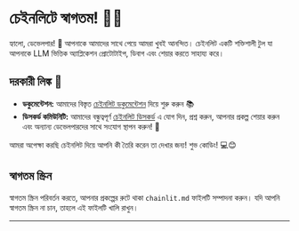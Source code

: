 <!--
CO_OP_TRANSLATOR_METADATA:
{
  "original_hash": "c49526c7abc56b0b5f1e835c1739f18e",
  "translation_date": "2025-09-24T15:32:11+00:00",
  "source_file": "Module08/samples/04/chainlit.md",
  "language_code": "bn"
}
-->
# চেইনলিটে স্বাগতম! 🚀🤖

হ্যালো, ডেভেলপার! 👋 আপনাকে আমাদের সাথে পেয়ে আমরা খুবই আনন্দিত। চেইনলিট একটি শক্তিশালী টুল যা আপনাকে LLM ভিত্তিক অ্যাপ্লিকেশন প্রোটোটাইপ, ডিবাগ এবং শেয়ার করতে সাহায্য করে।

## দরকারী লিঙ্ক 🔗

- **ডকুমেন্টেশন:** আমাদের বিস্তৃত [চেইনলিট ডকুমেন্টেশন](https://docs.chainlit.io) দিয়ে শুরু করুন 📚
- **ডিসকর্ড কমিউনিটি:** আমাদের বন্ধুত্বপূর্ণ [চেইনলিট ডিসকর্ড](https://discord.gg/k73SQ3FyUh) এ যোগ দিন, প্রশ্ন করুন, আপনার প্রকল্প শেয়ার করুন এবং অন্যান্য ডেভেলপারদের সাথে সংযোগ স্থাপন করুন! 💬

আমরা অপেক্ষা করছি চেইনলিট দিয়ে আপনি কী তৈরি করেন তা দেখার জন্য! শুভ কোডিং! 💻😊

## স্বাগতম স্ক্রিন

স্বাগতম স্ক্রিন পরিবর্তন করতে, আপনার প্রকল্পের রুটে থাকা `chainlit.md` ফাইলটি সম্পাদনা করুন। যদি আপনি স্বাগতম স্ক্রিন না চান, তাহলে এই ফাইলটি খালি রাখুন।

---

